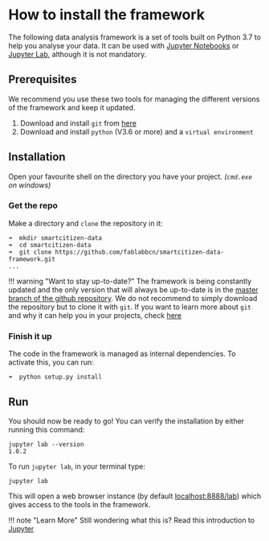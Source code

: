 How to install the framework
============================

The following data analysis framework is a set of tools built on Python 3.7 to help you analyse your data. It can be used with [Jupyter Notebooks](https://jupyter.org/) or [Jupyter Lab](https://jupyterlab.readthedocs.io/en/stable/), although it is not mandatory. 

## Prerequisites

We recommend you use these two tools for managing the different versions of the framework and keep it updated.

1. Download and install `git` from [here](https://git-scm.com/)
2. Download and install `python` (V3.6 or more) and a `virtual environment`

## Installation

Open your favourite shell on the directory you have your project. _(`cmd.exe` on windows)_

### Get the repo

Make a directory and `clone` the repository in it:

```
➜  mkdir smartcitizen-data
➜  cd smartcitizen-data
➜  git clone https://github.com/fablabbcn/smartcitizen-data-framework.git
...
```

!!! warning "Want to stay up-to-date?"
    The framework is being constantly updated and the only version that will always be up-to-date is in the [master branch of the github repository](https://github.com/fablabbcn/smartcitizen-data-framework). We do not recommend to simply download the repository but to clone it with `git`. If you want to learn more about `git` and why it can help you in your projects, check [here](https://www.quora.com/What-is-Git-and-why-should-I-use-it)

### Finish it up

The code in the framework is managed as internal dependencies. To activate this, you can run:

```
➜  python setup.py install
```

## Run

You should now be ready to go! You can verify the installation by either running this command:

```
jupyter lab --version
1.0.2
```

To run `jupyter lab`, in your terminal type:

```
jupyter lab
```

This will open a web browser instance (by default [localhost:8888/lab]()) which gives access to the tools in the framework.

!!! note "Learn More"
	Still wondering what this is? Read this introduction to [Jupyter](http://jupyter-notebook.readthedocs.io/en/latest/examples/Notebook/Notebook%20Basics.html)